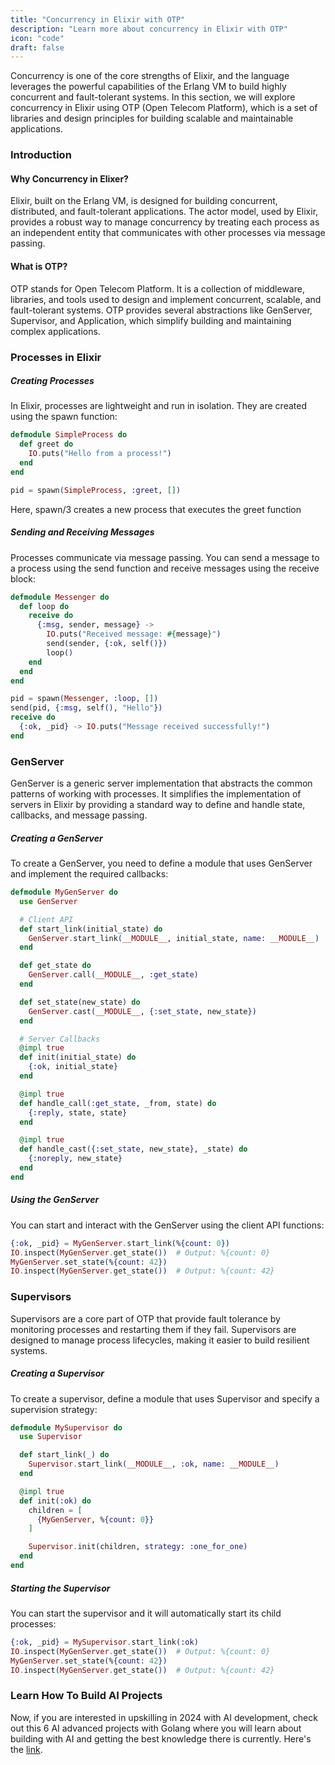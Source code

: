 ```yaml
---
title: "Concurrency in Elixir with OTP"
description: "Learn more about concurrency in Elixir with OTP"
icon: "code"
draft: false
---
```


Concurrency is one of the core strengths of Elixir, and the language leverages the powerful capabilities of the Erlang VM to build highly concurrent and fault-tolerant systems. In this section, we will explore concurrency in Elixir using OTP (Open Telecom Platform), which is a set of libraries and design principles for building scalable and maintainable applications.

### Introduction

#### Why Concurrency in Elixer?

Elixir, built on the Erlang VM, is designed for building concurrent, distributed, and fault-tolerant applications. The actor model, used by Elixir, provides a robust way to manage concurrency by treating each process as an independent entity that communicates with other processes via message passing.

#### What is OTP?

OTP stands for Open Telecom Platform. It is a collection of middleware, libraries, and tools used to design and implement concurrent, scalable, and fault-tolerant systems. OTP provides several abstractions like GenServer, Supervisor, and Application, which simplify building and maintaining complex applications.

### Processes in Elixir

##### Creating Processes

In Elixir, processes are lightweight and run in isolation. They are created using the spawn function:

```elixir
defmodule SimpleProcess do
  def greet do
    IO.puts("Hello from a process!")
  end
end

pid = spawn(SimpleProcess, :greet, [])
```

Here, spawn/3 creates a new process that executes the greet function

##### Sending and Receiving Messages

Processes communicate via message passing. You can send a message to a process using the send function and receive messages using the receive block:

```elixir
defmodule Messenger do
  def loop do
    receive do
      {:msg, sender, message} ->
        IO.puts("Received message: #{message}")
        send(sender, {:ok, self()})
        loop()
    end
  end
end

pid = spawn(Messenger, :loop, [])
send(pid, {:msg, self(), "Hello"})
receive do
  {:ok, _pid} -> IO.puts("Message received successfully!")
end
```

### GenServer

GenServer is a generic server implementation that abstracts the common patterns of working with processes. It simplifies the implementation of servers in Elixir by providing a standard way to define and handle state, callbacks, and message passing.

##### Creating a GenServer

To create a GenServer, you need to define a module that uses GenServer and implement the required callbacks:

```elixir
defmodule MyGenServer do
  use GenServer

  # Client API
  def start_link(initial_state) do
    GenServer.start_link(__MODULE__, initial_state, name: __MODULE__)
  end

  def get_state do
    GenServer.call(__MODULE__, :get_state)
  end

  def set_state(new_state) do
    GenServer.cast(__MODULE__, {:set_state, new_state})
  end

  # Server Callbacks
  @impl true
  def init(initial_state) do
    {:ok, initial_state}
  end

  @impl true
  def handle_call(:get_state, _from, state) do
    {:reply, state, state}
  end

  @impl true
  def handle_cast({:set_state, new_state}, _state) do
    {:noreply, new_state}
  end
end
```

##### Using the GenServer

You can start and interact with the GenServer using the client API functions:

```elixir
{:ok, _pid} = MyGenServer.start_link(%{count: 0})
IO.inspect(MyGenServer.get_state())  # Output: %{count: 0}
MyGenServer.set_state(%{count: 42})
IO.inspect(MyGenServer.get_state())  # Output: %{count: 42}
```

### Supervisors

Supervisors are a core part of OTP that provide fault tolerance by monitoring processes and restarting them if they fail. Supervisors are designed to manage process lifecycles, making it easier to build resilient systems.

##### Creating a Supervisor

To create a supervisor, define a module that uses Supervisor and specify a supervision strategy:

```elixir
defmodule MySupervisor do
  use Supervisor

  def start_link(_) do
    Supervisor.start_link(__MODULE__, :ok, name: __MODULE__)
  end

  @impl true
  def init(:ok) do
    children = [
      {MyGenServer, %{count: 0}}
    ]

    Supervisor.init(children, strategy: :one_for_one)
  end
end
```

##### Starting the Supervisor

You can start the supervisor and it will automatically start its child processes:

```elixir
{:ok, _pid} = MySupervisor.start_link(:ok)
IO.inspect(MyGenServer.get_state())  # Output: %{count: 0}
MyGenServer.set_state(%{count: 42})
IO.inspect(MyGenServer.get_state())  # Output: %{count: 42}
```

### Learn How To Build AI Projects

Now, if you are interested in upskilling in 2024 with AI development, check out this 6 AI advanced projects with Golang where you will learn about building with AI and getting the best knowledge there is currently. Here's the [link](https://akhilsharmatech.gumroad.com/l/zgxqq).
